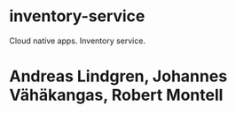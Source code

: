 # inventory-service
Cloud native apps. Inventory service. 
# Andreas Lindgren, Johannes Vähäkangas, Robert Montell
